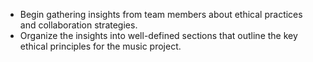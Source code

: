 - Begin gathering insights from team members about ethical practices and collaboration strategies.
- Organize the insights into well-defined sections that outline the key ethical principles for the music project.